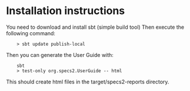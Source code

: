 Installation instructions
=========================

You need to download and install sbt (simple build tool)
Then execute the following command:

        > sbt update publish-local

Then you can generate the User Guide with:

        sbt
        > test-only org.specs2.UserGuide -- html

This should create html files in the target/specs2-reports directory. 
